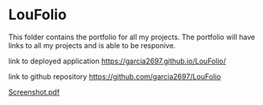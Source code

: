 # LouFolio
This folder contains the portfolio for all my projects. The portfolio will have links to all my projects and is able to be responive. 


link to deployed application
https://garcia2697.github.io/LouFolio/


link to github repository
https://github.com/garcia2697/LouFolio

[Screenshot.pdf](https://github.com/garcia2697/LouFolio/files/8734984/Screenshot.pdf)